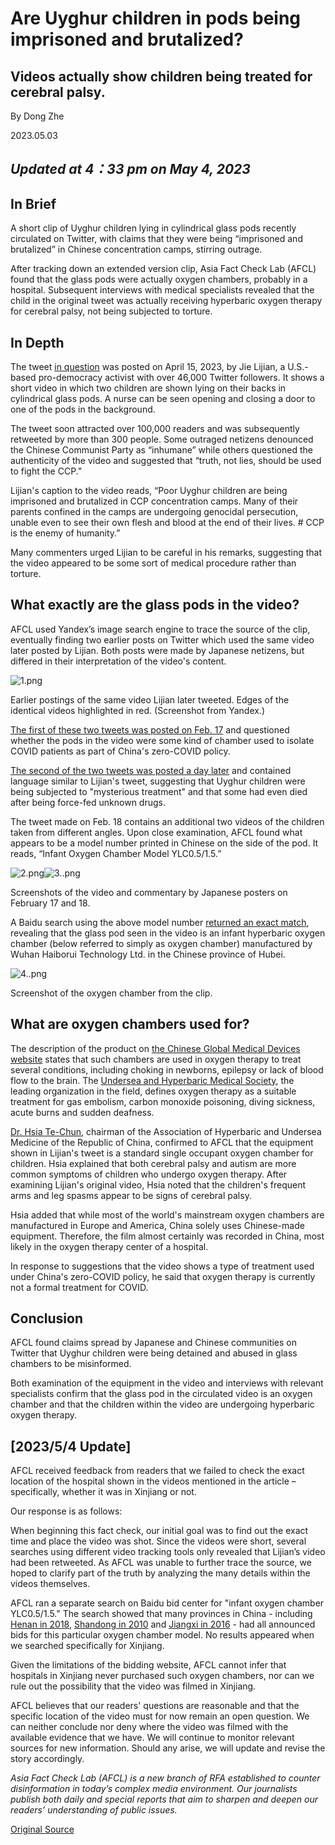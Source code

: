 # Are Uyghur children in pods being imprisoned and brutalized?

## Videos actually show children being treated for cerebral palsy.

By Dong Zhe

2023.05.03

## *Updated at 4：33 pm on May 4, 2023*

## In Brief

A short clip of Uyghur children lying in cylindrical glass pods recently circulated on Twitter, with claims that they were being “imprisoned and brutalized” in Chinese concentration camps, stirring outrage.

After tracking down an extended version clip, Asia Fact Check Lab (AFCL) found that the glass pods were actually oxygen chambers, probably in a hospital. Subsequent interviews with medical specialists revealed that the child in the original tweet was actually receiving hyperbaric oxygen therapy for cerebral palsy, not being subjected to torture.

## In Depth

The tweet [in question](https://twitter.com/jielijian/status/1647129494413791232) was posted on April 15, 2023, by Jie Lijian, a U.S.-based pro-democracy activist with over 46,000 Twitter followers. It shows a short video in which two children are shown lying on their backs in cylindrical glass pods. A nurse can be seen opening and closing a door to one of the pods in the background.

The tweet soon attracted over 100,000 readers and was subsequently retweeted by more than 300 people. Some outraged netizens denounced the Chinese Communist Party as “inhumane” while others questioned the authenticity of the video and suggested that “truth, not lies, should be used to fight the CCP.”

Lijian's caption to the video reads, “Poor Uyghur children are being imprisoned and brutalized in CCP concentration camps. Many of their parents confined in the camps are undergoing genocidal persecution, unable even to see their own flesh and blood at the end of their lives. # CCP is the enemy of humanity.”

Many commenters urged Lijian to be careful in his remarks, suggesting that the video appeared to be some sort of medical procedure rather than torture.

## What exactly are the glass pods in the video?

AFCL used Yandex’s image search engine to trace the source of the clip, eventually finding two earlier posts on Twitter which used the same video later posted by Lijian. Both posts were made by Japanese netizens, but differed in their interpretation of the video's content.

![1.png](images/CTS5TRGMZA2TYHGHGIIRGRLSQA.png)

Earlier postings of the same video Lijian later tweeted. Edges of the identical videos highlighted in red. (Screenshot from Yandex.)

[The first of these two tweets was posted on Feb. 17](https://twitter.com/Glfiye63470619/status/1626452694658326531) and questioned whether the pods in the video were some kind of chamber used to isolate COVID patients as part of China's zero-COVID policy.

[The second of the two tweets was posted a day later](https://twitter.com/AboutUyghurs/status/1626723759154679808) and contained language similar to Lijian's tweet, suggesting that Uyghur children were being subjected to "mysterious treatment" and that some had even died after being force-fed unknown drugs.

The tweet made on Feb. 18 contains an additional two videos of the children taken from different angles. Upon close examination, AFCL found what appears to be a model number printed in Chinese on the side of the pod. It reads, “Infant Oxygen Chamber Model YLC0.5/1.5.”

![2.png](images/U2TYMNMWPSWYLAXCNPZSBGBGRU.png)![3..png](images/ZPQSCVLRQB67NQCUBV6H75ORZ4.png)

Screenshots of the video and commentary by Japanese posters on February 17 and 18.

A Baidu search using the above model number [returned an exact match](https://www.baidu.com/s?ie=utf-8&f=8&rsv_bp=1&rsv_idx=1&tn=baidu&wd=%E5%A9%B4%E5%B9%BC%E5%84%BF%E6%B0%A7%E8%88%B1%20YLC0.5%2F1.5%E5%9E%8B&fenlei=256&rsv_pq=0xdd3c5f8500094de7&rsv_t=05edTqivECuSR0vJ%2BthVmcpZ1HgxIcacMi6I3SyXdr71lrYlv2YTb3lvlLgM&rqlang=en&rsv_dl=tb&rsv_enter=1&rsv_n=2&rsv_sug3=1&rsv_sug1=1&rsv_sug7=100&rsv_sug2=0&rsv_btype=i&prefixsug=%25E5%25A9%25B4%25E5%25B9%25BC%25E5%2584%25BF%25E6%25B0%25A7%25E8%2588%25B1%2520YL%2526lt%253B0.5%252F1.5%25E5%259E%258B&rsp=2&inputT=881&rsv_sug4=881), revealing that the glass pod seen in the video is an infant hyperbaric oxygen chamber (below referred to simply as oxygen chamber) manufactured by Wuhan Haiborui Technology Ltd. in the Chinese province of Hubei.

![4..png](images/TNNQAXWRPFKEITW4T7K6F2F6RQ.png)

Screenshot of the oxygen chamber from the clip.

## What are oxygen chambers used for?

The description of the product on [the Chinese Global Medical Devices website](https://ylqx.qgyyzs.net/business/zs162213.htm) states that such chambers are used in oxygen therapy to treat several conditions, including choking in newborns, epilepsy or lack of blood flow to the brain. The [Undersea and Hyperbaric Medical Society](https://www.uhms.org/resources/hbo-indications.html), the leading organization in the field, defines oxygen therapy as a suitable treatment for gas embolism, carbon monoxide poisoning, diving sickness, acute burns and sudden deafness.

[Dr. Hsia Te-Chun](https://www.cmuh.cmu.edu.tw/Doctor/DoctorInfo_EN?docId=D1914), chairman of the Association of Hyperbaric and Undersea Medicine of the Republic of China, confirmed to AFCL that the equipment shown in Lijian's tweet is a standard single occupant oxygen chamber for children. Hsia explained that both cerebral palsy and autism are more common symptoms of children who undergo oxygen therapy. After examining Lijian's original video, Hsia noted that the children's frequent arms and leg spasms appear to be signs of cerebral palsy.

Hsia added that while most of the world's mainstream oxygen chambers are manufactured in Europe and America, China solely uses Chinese-made equipment. Therefore, the film almost certainly was recorded in China, most likely in the oxygen therapy center of a hospital.

In response to suggestions that the video shows a type of treatment used under China's zero-COVID policy, he said that oxygen therapy is currently not a formal treatment for COVID.

## Conclusion

AFCL found claims spread by Japanese and Chinese communities on Twitter that Uyghur children were being detained and abused in glass chambers to be misinformed.

Both examination of the equipment in the video and interviews with relevant specialists confirm that the glass pod in the circulated video is an oxygen chamber and that the children within the video are undergoing hyperbaric oxygen therapy.

## [2023/5/4 Update]

AFCL received feedback from readers that we failed to check the exact location of the hospital shown in the videos mentioned in the article – specifically, whether it was in Xinjiang or not.

Our response is as follows:

When beginning this fact check, our initial goal was to find out the exact time and place the video was shot. Since the videos were short, several searches using different video tracking tools only revealed that Lijian’s video had been retweeted. As AFCL was unable to further trace the source, we hoped to clarify part of the truth by analyzing the many details within the videos themselves.

AFCL ran a separate search on Baidu bid center for "infant oxygen chamber YLC0.5/1.5." The search showed that many provinces in China - including [Henan in 2018](https://www.bidcenter.com.cn/newscontent-63547109-1.html), [Shandong in 2010](https://www.bidcenter.com.cn/newscontent-6466970-1.html) and [Jiangxi in 2016](https://www.bidcenter.com.cn/newscontent-27648871-4.html) - had all announced bids for this particular oxygen chamber model. No results appeared when we searched specifically for Xinjiang.

Given the limitations of the bidding website, AFCL cannot infer that hospitals in Xinjiang never purchased such oxygen chambers, nor can we rule out the possibility that the video was filmed in Xinjiang.

AFCL believes that our readers' questions are reasonable and that the specific location of the video must for now remain an open question. We can neither conclude nor deny where the video was filmed with the available evidence that we have. We will continue to monitor relevant sources for new information. Should any arise, we will update and revise the story accordingly.

*Asia Fact Check Lab (AFCL) is a new branch of RFA established to counter disinformation in today’s complex media environment. Our journalists publish both daily and special reports that aim to sharpen and deepen our readers’ understanding of public issues.*



[Original Source](https://www.rfa.org/english/news/afcl/fact-check-children-pods-05032023093658.html)